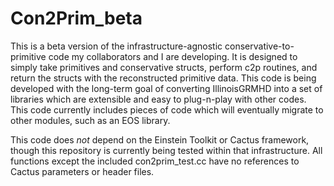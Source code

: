 # Con2Prim_beta
This is a beta version of the infrastructure-agnostic conservative-to-primitive code
my collaborators and I are developing. It is designed to simply take primitives and
conservative structs, perform c2p routines, and return the structs with the reconstructed
primitive data. This code is being developed with the long-term goal of converting
IllinoisGRMHD into a set of libraries which are extensible and easy to plug-n-play
with other codes. This code currently includes pieces of code which will eventually
migrate to other modules, such as an EOS library.

This code does *not* depend on the Einstein Toolkit or Cactus framework, though this
repository is currently being tested within that infrastructure. All functions except
the included con2prim_test.cc have no references to Cactus parameters or header files.

